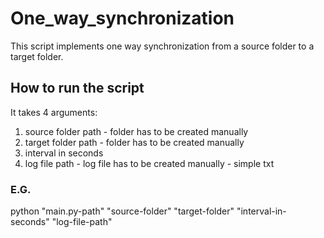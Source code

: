 # One_way_synchronization
This script implements one way synchronization from a source folder to a target folder.

## How to run the script
It takes 4 arguments:

1. source folder path - folder has to be created manually
2. target folder path - folder has to be created manually
3. interval in seconds
4. log file path - log file has to be created manually - simple txt

### E.G.
python "main.py-path" "source-folder" "target-folder" "interval-in-seconds" "log-file-path"
